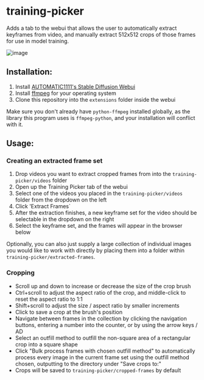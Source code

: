 # training-picker

Adds a tab to the webui that allows the user to automatically extract keyframes from video, and manually extract 512x512 crops of those frames for use in model training.

![image](https://user-images.githubusercontent.com/2313721/200236386-5fed34df-03e4-4ea6-a653-e1b60393afcd.png)

## Installation:

1. Install [AUTOMATIC1111's Stable Diffusion Webui](https://github.com/AUTOMATIC1111/stable-diffusion-webui)
2. Install [ffmpeg](https://ffmpeg.org/) for your operating system
3. Clone this repository into the `extensions` folder inside the webui

Make sure you don't already have `python-ffmpeg` installed globally, as the library this program uses is `ffmpeg-python`, and your installation will conflict with it.

## Usage:

### Creating an extracted frame set

1. Drop videos you want to extract cropped frames from into the `training-picker/videos` folder
2. Open up the Training Picker tab of the webui
3. Select one of the videos you placed in the `training-picker/videos` folder from the dropdown on the left
4. Click 'Extract Frames`
5. After the extraction finishes, a new keyframe set for the video should be selectable in the dropdown on the right
6. Select the keyframe set, and the frames will appear in the browser below

Optionally, you can also just supply a large collection of individual images you would like to work with directly by placing them into a folder within `training-picker/extracted-frames`.

### Cropping

* Scroll up and down to increase or decrease the size of the crop brush
* Ctrl+scroll to adjust the aspect ratio of the crop, and middle-click to reset the aspect ratio to 1:1
* Shift+scroll to adjust the size / aspect ratio by smaller increments
* Click to save a crop at the brush's position
* Navigate between frames in the collection by clicking the navigation buttons, entering a number into the counter, or by using the arrow keys / AD
* Select an outfill method to outfill the non-square area of a rectangular crop into a square shape
* Click "Bulk process frames with chosen outfill method" to automatically process every image in the current frame set using the outfill method chosen, outputting to the directory under "Save crops to:"
* Crops will be saved to `training-picker/cropped-frames` by default
